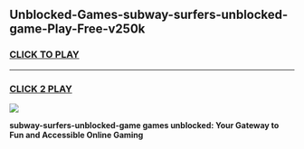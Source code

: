 
## Unblocked-Games-subway-surfers-unblocked-game-Play-Free-v250k
<h3>
<a href="https://premium76.site?title=subway-surfers-unblocked-game&ref=12A">CLICK TO PLAY</a></h3>
<hr>

<h3>
<a href="https://premium76.site?title=subway-surfers-unblocked-game&ref=12A">CLICK 2 PLAY</a>
  
</h3>

<a href="https://premium76.site?title=subway-surfers-unblocked-game&ref=12A"><img src="https://clearcache.store/games.png"></a>


**subway-surfers-unblocked-game games unblocked: Your Gateway to Fun and Accessible Online Gaming**
